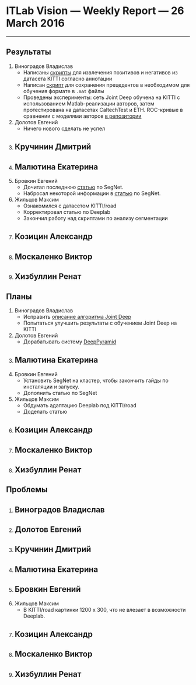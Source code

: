﻿# ITLab Vision — Weekly Report — 26 March 2016

----------------

## Результаты

  1. Виноградов Владислав
     - Написаны [скрипты](https://github.com/ITLab-Vision/pedestrian-detection/pull/10) для извлечения позитивов и негативов из датасета KITTI согласно аннотации
     - Написан [скрипт](https://github.com/ITLab-Vision/pedestrian-detection/pull/11) для сохранения прецедентов в необходимом для обучения формате в `.mat` файлы
     - Проведены эксперименты: сеть Joint Deep обучена на KITTI с использованием Matlab-реализации авторов, затем протестирована на датасетах CaltechTest и ETH. ROC-кривые в сравнении с моделями авторов [в репозитории](https://github.com/ITLab-Vision/pedestrian-detection/pull/12)
  1. Долотов Евгений
     - Ничего нового сделать не успел
  1. Кручинин Дмитрий
     -
  1. Малютина Екатерина
     -
  1. Бровкин Евгений
     - Дочитал последнюю [статью][SG] по SegNet.
     - Набросал некоторой информации в [статью][SegNet] по SegNet.
  1. Жильцов Максим
     - Ознакомился с датасетом KITTI/road
     - Корректировал статью по Deeplab
     - Закончил работу над скриптами по анализу сегментации
  1. Козицин Александр
     -
  1. Москаленко Виктор
     -
  1. Хизбуллин Ренат
     -

## Планы

  1. Виноградов Владислав
     - Исправить [описание алгоритма Joint Deep](https://docs.google.com/document/d/1sP9YStjpb_to9NayodcGxPS1F2qcJ7uG8l6uRiRZovE/edit?usp=sharing)
     - Попытаться улучшить результаты с обучением Joint Deep на KITTI
  1. Долотов Евгений
     - Дорабатывать систему [DeepPyramid](https://github.com/DolotovEvgeniy/face-detection-model/tree/improve/deep_pyramid)
  1. Малютина Екатерина
     -
  1. Бровкин Евгений
     - Установить SegNet на кластер, чтобы закончить гайды по инсталяции и запуску.
     - Дополнить статью по SegNet
  1. Жильцов Максим
     - Обдумать адаптацию Deeplab под KITTI/road
     - Доделать статью
  1. Козицин Александр
     -
  1. Москаленко Виктор
     -
  1. Хизбуллин Ренат
     -

## Проблемы
  1. Виноградов Владислав
     -
  1. Долотов Евгений
     -
  1. Кручинин Дмитрий
     -
  1. Малютина Екатерина
     -
  1. Бровкин Евгений
     -
  1. Жильцов Максим
     - В KITTI/road картинки 1200 х 300, что не влезает в возможности Deeplab.
  1. Козицин Александр
     -
  1. Москаленко Виктор
     -
  1. Хизбуллин Ренат
     -

<!-- LINKS -->
[SG]: http://arxiv.org/abs/1511.00561
[SegNet]: https://docs.google.com/document/d/1sRZ30NrY-_ynffXDhFumABwWL_Lbls2eQoCu4Y1920s/edit?ts=56f28cc6#heading=h.2z3l34fmj9p
